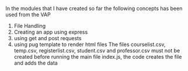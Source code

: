 In the modules that I have created so far the following concepts has been used from the VAP
1. File Handling
2. Creating an app using express
3. using get and post requests
4. using pug template to render html files
The files courselist.csv, temp.csv, registerlist.csv, student.csv and professor.csv must not be created before running the main file index.js, the code creates the file and adds the data
